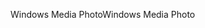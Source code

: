 <span data-ttu-id="65144-101">Windows Media Photo</span><span class="sxs-lookup"><span data-stu-id="65144-101">Windows Media Photo</span></span>